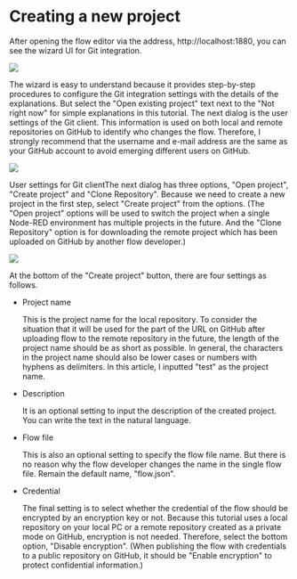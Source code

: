 # Creating a new project
After opening the flow editor via the address, http://localhost:1880, you can see the wizard UI for Git integration.

![](https://miro.medium.com/v2/resize:fit:4800/format:webp/1*dd4gdrXn5t_DyGv8xIOjzw.png)

The wizard is easy to understand because it provides step-by-step procedures to configure the Git integration settings with the details of the explanations. But select the "Open existing project" text next to the "Not right now" for simple explanations in this tutorial. The next dialog is the user settings of the Git client. This information is used on both local and remote repositories on GitHub to identify who changes the flow. Therefore, I strongly recommend that the username and e-mail address are the same as your GitHub account to avoid emerging different users on GitHub.

![](https://miro.medium.com/v2/resize:fit:4800/format:webp/1*Eu5z0pvTDo3Yf6MSWoYZ3Q.png)

User settings for Git clientThe next dialog has three options, "Open project", "Create project" and "Clone Repository". Because we need to create a new project in the first step, select "Create project" from the options. (The "Open project" options will be used to switch the project when a single Node-RED environment has multiple projects in the future. And the "Clone Repository" option is for downloading the remote project which has been uploaded on GitHub by another flow developer.)

![](https://miro.medium.com/v2/resize:fit:4800/format:webp/1*rT0iDmmsPfygAVkIDPg0UQ.png)

At the bottom of the "Create project" button, there are four settings as follows.

- Project name

  This is the project name for the local repository. To consider the situation that it will be used for the part of the URL on GitHub after uploading flow to the remote repository in the future, the length of the project name should be as short as possible. In general, the characters in the project name should also be lower cases or numbers with hyphens as delimiters. In this article, I inputted "test" as the project name.

- Description

  It is an optional setting to input the description of the created project. You can write the text in the natural language.

- Flow file

  This is also an optional setting to specify the flow file name. But there is no reason why the flow developer changes the name in the single flow file. Remain the default name, "flow.json".

- Credential

   The final setting is to select whether the credential of the flow should be encrypted by an encryption key or not. Because this tutorial uses a local repository on your local PC or a remote repository created as a private mode on GitHub, encryption is not needed. Therefore, select the bottom option, "Disable encryption". (When publishing the flow with credentials to a public repository on GitHub, it should be "Enable encryption" to protect confidential information.)
